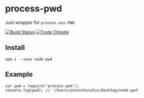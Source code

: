 # process-pwd

Just wrapper for `process.env.PWD`.

[![Build Status](https://secure.travis-ci.org/shuvalov-anton/process-pwd.png)](http://travis-ci.org/shuvalov-anton/process-pwd)
[![Code Climate](https://codeclimate.com/github/shuvalov-anton/process-pwd.png)](https://codeclimate.com/github/shuvalov-anton/process-pwd)


## Install

    npm i --save node-pwd

## Example

    var pwd = require('process-pwd');
    console.log(pwd); // '/Users/antonshuvalov/Desktop/node-pwd'
